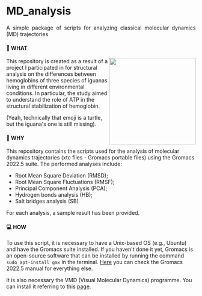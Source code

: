 # MD_analysis
<p align="justify">
A simple package of scripts for analyzing classical molecular dynamics (MD) trajectories 

#### 🐢 WHAT
<img align="right" src="https://media3.giphy.com/media/YztxmD3AAmnq8/giphy.gif?cid=ecf05e47jedaif3wllqjib35s13rnuodjt0hoz98tmgml4ry&ep=v1_gifs_search&rid=giphy.gif&ct=g" width=230>

This repository is created as a result of a project I participated in for structural analysis on the differences between hemoglobins of three species of iguanas living in different environmental conditions. In particular, the study aimed to understand the role of ATP in the structural stabilization of hemoglobin.

(Yeah, technically that emoji is a turtle, but the iguana's one is still missing).

#### 🌊 WHY
This repository contains the scripts used for the analysis of molecular dynamics trajectories (xtc files - Gromacs portable files) using the Gromacs 2022.5 suite. The performed analyses include:
- Root Mean Square Deviation (RMSD);
- Root Mean Square Fluctuations (RMSF);
- Principal Component Analysis (PCA);
- Hydrogen bonds analysis (HB);
- Salt bridges analysis (SB)

For each analysis, a sample result has been provided.

#### 💻 HOW
To use this script, it is necessary to have a Unix-based OS (e.g., Ubuntu) and have the Gromacs suite installed. If you haven't done it yet, Gromacs is an open-source software that can be installed by running the command ```sudo apt-install gmx``` in the terminal. [Here](https://manual.gromacs.org/2022-current/index.html) you can check the Gromacs 2022.5 manual for everything else.

It is also necessary the VMD (Visual Molecular Dynamics) programme. You can install it referring to this [page](https://www.ks.uiuc.edu/Research/vmd/current/ig/ig.html).
</p>
